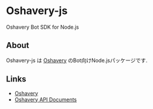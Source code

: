 # Oshavery-js
Oshavery Bot SDK for Node.js

## About
Oshavery-js は [Oshavery](https://github.com/Growthers/Oshavery) のBot向けNode.jsパッケージです.

## Links
- [Oshavery](https://github.com/Growthers/Oshavery-Server)
- [Oshavery API Documents](https://github.com/laminne/Oshavery-Server/blob/docs/update-docs/docs/development/API/readme.md)
